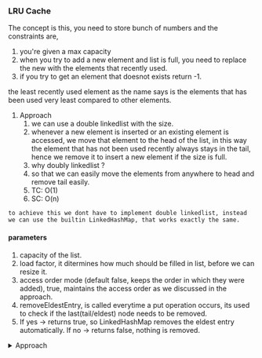 ### LRU Cache

The concept is this,
you need to store bunch of numbers and the constraints are,

1. you're given a max capacity 
2. when you try to add a new element and list is full, you need to replace the new with the elements that recently used.
3. if you try to get an element that doesnot exists return -1.

the least recently used element as the name says is the elements that has been used very least compared to other elements.


1. Approach
   1. we can use a double linkedlist with the size.
   2. whenever a new element is inserted or an existing element is accessed, we move that element to the head of the list, in this way the element that has not been used recently always stays in the tail, hence we remove it to insert a new element if the size is full.
   3. why doubly linkedlist ? 
   4. so that we can easily move the elements from anywhere to head and remove tail easily.
   5. TC: O(1)
   6. SC: O(n)

`to achieve this we dont have to implement double linkedlist, instead we can use the builtin LinkedHashMap, that works exactly the same.`

#### parameters
1. capacity of the list.
2. load factor, it ditermines how much should be filled in list, before we can resize it.
3. access order mode (default false, keeps the order in which they were added), true, maintains the access order as we discussed in the approach.
4. removeEldestEntry, is called everytime a put operation occurs, its used to check if the last(tail/eldest) node needs to be removed.
5. If yes → returns true, so LinkedHashMap removes the eldest entry automatically. If no → returns false, nothing is removed.

<details>
<summary>Approach</summary>

```java
class LRUCache {
    private final int capacity;
    private final LinkedHashMap<Integer, Integer> mp;

    public LRUCache(int capacity) {
        this.capacity = capacity;
        this.mp = new LinkedHashMap<>(capacity, 0.75f, true){
            @Override 
            protected boolean removeEldestEntry(Map.Entry<Integer, Integer> eldest){
                return this.size() > LRUCache.this.capacity;
            }

        };
    }
    
    public int get(int key) {   
        return this.mp.getOrDefault(key, -1);
    }   
    
    public void put(int key, int value) {
        this.mp.put(key, value);
    }
}
```
</details>
